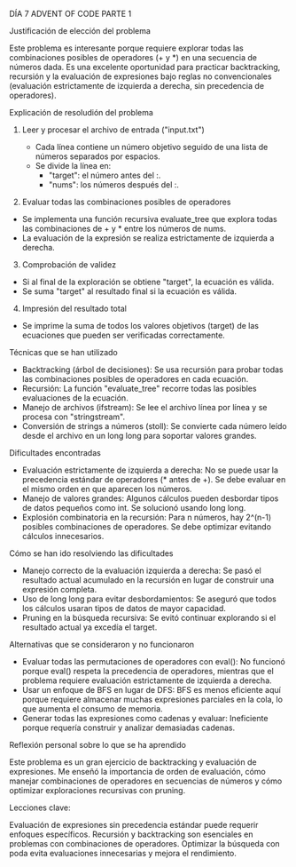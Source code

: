 DÍA 7 ADVENT OF CODE PARTE 1 

Justificación de elección del problema

Este problema es interesante porque requiere explorar todas las combinaciones posibles de operadores (+ y *) en una secuencia de números dada. Es una excelente oportunidad para practicar backtracking, recursión y la evaluación de expresiones bajo reglas no convencionales (evaluación estrictamente de izquierda a derecha, sin precedencia de operadores).

Explicación de resoludión del problema
1. Leer y procesar el archivo de entrada ("input.txt")
    - Cada línea contiene un número objetivo seguido de una lista de números separados por espacios.
    - Se divide la línea en:
      - "target": el número antes del :.
      - "nums": los números después del :.
    
2. Evaluar todas las combinaciones posibles de operadores
- Se implementa una función recursiva evaluate_tree que explora todas las combinaciones de + y * entre los números de nums.
- La evaluación de la expresión se realiza estrictamente de izquierda a derecha.
  
3. Comprobación de validez
- Si al final de la exploración se obtiene "target", la ecuación es válida.
- Se suma "target" al resultado final si la ecuación es válida.
  
4. Impresión del resultado total
- Se imprime la suma de todos los valores objetivos (target) de las ecuaciones que pueden ser verificadas correctamente.

Técnicas que se han utilizado
- Backtracking (árbol de decisiones): Se usa recursión para probar todas las combinaciones posibles de operadores en cada ecuación.
- Recursión: La función "evaluate_tree" recorre todas las posibles evaluaciones de la ecuación.
- Manejo de archivos (ifstream): Se lee el archivo línea por línea y se procesa con "stringstream".
- Conversión de strings a números (stoll): Se convierte cada número leído desde el archivo en un long long para soportar valores grandes.

Dificultades encontradas
- Evaluación estrictamente de izquierda a derecha: No se puede usar la precedencia estándar de operadores (* antes de +). Se debe evaluar en el mismo orden en que aparecen los números.
- Manejo de valores grandes: Algunos cálculos pueden desbordar tipos de datos pequeños como int. Se solucionó usando long long.
- Explosión combinatoria en la recursión: Para n números, hay 2^(n-1) posibles combinaciones de operadores. Se debe optimizar evitando cálculos innecesarios.

Cómo se han ido resolviendo las dificultades
- Manejo correcto de la evaluación izquierda a derecha: Se pasó el resultado actual acumulado en la recursión en lugar de construir una expresión completa.
- Uso de long long para evitar desbordamientos: Se aseguró que todos los cálculos usaran tipos de datos de mayor capacidad.
- Pruning en la búsqueda recursiva: Se evitó continuar explorando si el resultado actual ya excedía el target.

Alternativas que se consideraron y no funcionaron
- Evaluar todas las permutaciones de operadores con eval(): No funcionó porque eval() respeta la precedencia de operadores, mientras que el problema requiere evaluación estrictamente de izquierda a derecha.
- Usar un enfoque de BFS en lugar de DFS: BFS es menos eficiente aquí porque requiere almacenar muchas expresiones parciales en la cola, lo que aumenta el consumo de memoria.
- Generar todas las expresiones como cadenas y evaluar: Ineficiente porque requería construir y analizar demasiadas cadenas.

Reflexión personal sobre lo que se ha aprendido

Este problema es un gran ejercicio de backtracking y evaluación de expresiones. Me enseñó la importancia de orden de evaluación, cómo manejar combinaciones de operadores en secuencias de números y cómo optimizar exploraciones recursivas con pruning.

Lecciones clave:

Evaluación de expresiones sin precedencia estándar puede requerir enfoques específicos.
Recursión y backtracking son esenciales en problemas con combinaciones de operadores.
Optimizar la búsqueda con poda evita evaluaciones innecesarias y mejora el rendimiento.
